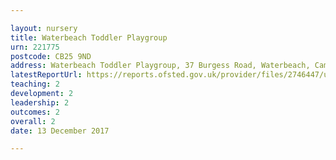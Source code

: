 ```yaml
---

layout: nursery
title: Waterbeach Toddler Playgroup
urn: 221775
postcode: CB25 9ND
address: Waterbeach Toddler Playgroup, 37 Burgess Road, Waterbeach, Cambridge, Cambridgeshire, CB25 9ND
latestReportUrl: https://reports.ofsted.gov.uk/provider/files/2746447/urn/221775.pdf
teaching: 2
development: 2
leadership: 2
outcomes: 2
overall: 2
date: 13 December 2017

---
```

